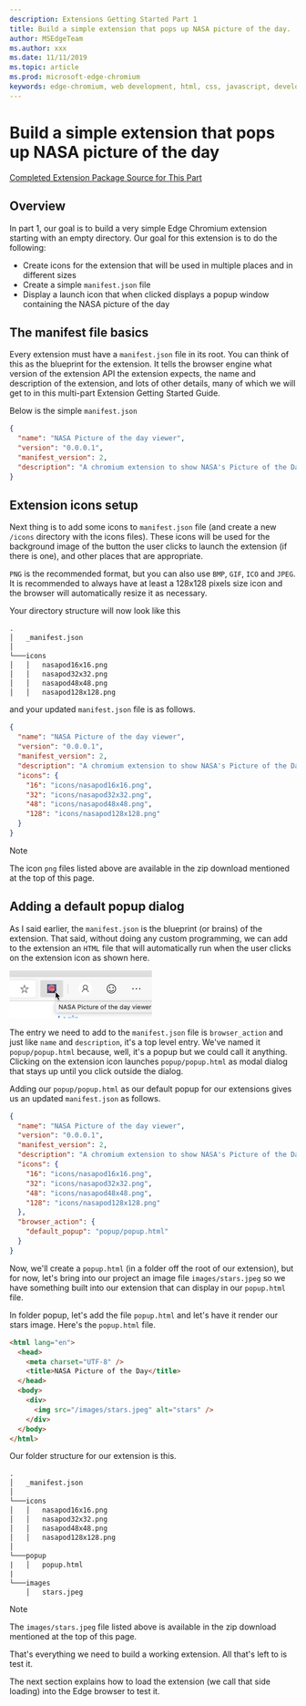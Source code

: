 ```yaml
---
description: Extensions Getting Started Part 1
title: Build a simple extension that pops up NASA picture of the day.
author: MSEdgeTeam
ms.author: xxx
ms.date: 11/11/2019
ms.topic: article
ms.prod: microsoft-edge-chromium
keywords: edge-chromium, web development, html, css, javascript, developer, extensions
---
```


# Build a simple extension that pops up NASA picture of the day

<a href = "./extension-source/extension-getting-started-part1.zip" download>Completed Extension Package Source for This Part </a>  

## Overview

In part 1, our goal is to build a very simple Edge Chromium extension starting with an empty directory. Our goal for this extension is to do the following:

* Create icons for the extension that will be used in multiple places and in different sizes
* Create a simple `manifest.json` file
* Display a launch icon that when clicked displays a popup window containing the NASA picture of the day

## The manifest file basics

Every extension must have a `manifest.json` file in its root.  You can think of this as the blueprint for the extension. It tells the browser engine what version of the extension API the extension expects, the name and description of the extension, and lots of other details, many of which we will get to in this multi-part Extension Getting Started Guide. 

Below is the simple  `manifest.json`

```JSON
{
  "name": "NASA Picture of the day viewer",
  "version": "0.0.0.1",
  "manifest_version": 2,
  "description": "A chromium extension to show NASA's Picture of the Day."
}
```

## Extension icons setup

Next thing is to add some icons to `manifest.json` file (and create a new `/icons` directory with the icons files). These icons will be used for the background image of the button the user clicks to launch the extension (if there is one), and other places that are appropriate.  

`PNG` is the recommended format, but you can also use `BMP`, `GIF`, `ICO` and `JPEG`. It is recommended to always have at least a 128x128 pixels size icon and the browser will automatically resize it as necessary.

Your directory structure will now look like this

```
.
│   _manifest.json  
│
└───icons
│   │   nasapod16x16.png
│   │   nasapod32x32.png  
│   │   nasapod48x48.png  
│   │   nasapod128x128.png  
```

and your updated `manifest.json` file is as follows.

```JSON
{
  "name": "NASA Picture of the day viewer",
  "version": "0.0.0.1",
  "manifest_version": 2,
  "description": "A chromium extension to show NASA's Picture of the Day.",
  "icons": {
    "16": "icons/nasapod16x16.png",
    "32": "icons/nasapod32x32.png",
    "48": "icons/nasapod48x48.png",
    "128": "icons/nasapod128x128.png"
  }
}
```

>[!NOTE]
>The icon `png` files listed above are available in the zip download mentioned at the top of this page.

## Adding a default popup dialog

As I said earlier, the `manifest.json` is the blueprint (or brains) of the extension. That said, without doing any custom programming, we can add to the extension an `HTML` file that will automatically run when the user clicks on the extension icon as shown here.

![Toolbar Badge Icon](media/part1-badge1.png)

  The entry we need to add to the `manifest.json` file is `browser_action` and just like `name` and `description`, it's a top level entry. We've named it `popup/popup.html` because, well, it's a popup but we could call it anything. Clicking on the extension icon launches `popup/popup.html` as modal dialog that stays up until you click outside the dialog.

  Adding our `popup/popup.html` as our default popup for our extensions gives us an updated `manifest.json` as follows.

```JSON
{
  "name": "NASA Picture of the day viewer",
  "version": "0.0.0.1",
  "manifest_version": 2,
  "description": "A chromium extension to show NASA's Picture of the Day.",
  "icons": {
    "16": "icons/nasapod16x16.png",
    "32": "icons/nasapod32x32.png",
    "48": "icons/nasapod48x48.png",
    "128": "icons/nasapod128x128.png"
  },
  "browser_action": {
    "default_popup": "popup/popup.html"
  }
}
```

Now, we'll create a `popup.html` (in a folder off the root of our extension), but for now, let's bring into our project an image file `images/stars.jpeg` so we have something built into our extension that can display in our `popup.html` file.

In folder popup, let's add the file `popup.html` and let's have it render our stars image. Here's the `popup.html` file.

```HTML
<html lang="en">
  <head>
    <meta charset="UTF-8" />
    <title>NASA Picture of the Day</title>
  </head>
  <body>
    <div>
      <img src="/images/stars.jpeg" alt="stars" />
    </div>
  </body>
</html>
```

Our folder structure for our extension is this.

```
.
│   _manifest.json  
│
└───icons
│   │   nasapod16x16.png
│   │   nasapod32x32.png  
│   │   nasapod48x48.png  
│   │   nasapod128x128.png    
│   
└───popup
|   │   popup.html
|     
└───images
    │   stars.jpeg 
```

>[!NOTE]
>The `images/stars.jpeg` file listed above is available in the zip download mentioned at the top of this page.

That's everything we need to build a working extension. All that's left to is test it.  

The next section explains how to load the extension (we call that side loading) into the Edge  browser to test it.
